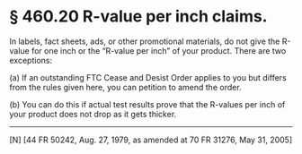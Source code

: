 # § 460.20   R-value per inch claims.

In labels, fact sheets, ads, or other promotional materials, do not give the R-value for one inch or the “R-value per inch” of your product. There are two exceptions:


(a) If an outstanding FTC Cease and Desist Order applies to you but differs from the rules given here, you can petition to amend the order.


(b) You can do this if actual test results prove that the R-values per inch of your product does not drop as it gets thicker.



---

[N] [44 FR 50242, Aug. 27, 1979, as amended at 70 FR 31276, May 31, 2005]




